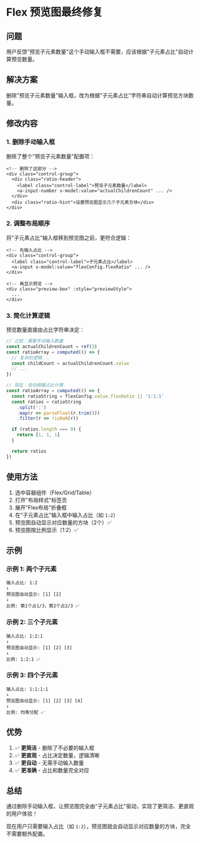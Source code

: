 # Flex 预览图最终修复

## 问题

用户反馈"预览子元素数量"这个手动输入框不需要，应该根据"子元素占比"自动计算预览数量。

## 解决方案

删除"预览子元素数量"输入框，改为根据"子元素占比"字符串自动计算预览方块数量。

## 修改内容

### 1. 删除手动输入框

删除了整个"预览子元素数量"配置项：

```vue
<!-- 删除了这部分 -->
<div class="control-group">
  <div class="ratio-header">
    <label class="control-label">预览子元素数量</label>
    <a-input-number v-model:value="actualChildrenCount" ... />
  </div>
  <div class="ratio-hint">设置预览图显示几个子元素方块</div>
</div>
```

### 2. 调整布局顺序

将"子元素占比"输入框移到预览图之前，更符合逻辑：

```vue
<!-- 先输入占比 -->
<div class="control-group">
  <label class="control-label">子元素占比</label>
  <a-input v-model:value="flexConfig.flexRatio" ... />
</div>

<!-- 再显示预览 -->
<div class="preview-box" :style="previewStyle">
  ...
</div>
```

### 3. 简化计算逻辑

预览数量直接由占比字符串决定：

```typescript
// 之前：需要手动输入数量
const actualChildrenCount = ref(3)
const ratioArray = computed(() => {
  // 复杂的逻辑...
  const childCount = actualChildrenCount.value
  // ...
})

// 现在：自动根据占比计算
const ratioArray = computed(() => {
  const ratioString = flexConfig.value.flexRatio || '1:1:1'
  const ratios = ratioString
    .split(':')
    .map(r => parseFloat(r.trim()))
    .filter(r => !isNaN(r))

  if (ratios.length === 0) {
    return [1, 1, 1]
  }

  return ratios
})
```

## 使用方法

1. 选中容器组件（Flex/Grid/Table）
2. 打开"布局样式"标签页
3. 展开"Flex布局"折叠框
4. 在"子元素占比"输入框中输入占比（如 `1:2`）
5. 预览图自动显示对应数量的方块（2个）✅
6. 预览图按比例显示（1:2）✅

## 示例

### 示例 1: 两个子元素

```
输入占比: 1:2
↓
预览图自动显示: [1] [2]
↓
比例: 第1个占1/3，第2个占2/3 ✅
```

### 示例 2: 三个子元素

```
输入占比: 1:2:1
↓
预览图自动显示: [1] [2] [3]
↓
比例: 1:2:1 ✅
```

### 示例 3: 四个子元素

```
输入占比: 1:1:1:1
↓
预览图自动显示: [1] [2] [3] [4]
↓
比例: 均等分配 ✅
```

## 优势

1. ✅ **更简洁** - 删除了不必要的输入框
2. ✅ **更直观** - 占比决定数量，逻辑清晰
3. ✅ **更自动** - 无需手动输入数量
4. ✅ **更准确** - 占比和数量完全对应

## 总结

通过删除手动输入框，让预览图完全由"子元素占比"驱动，实现了更简洁、更直观的用户体验！

现在用户只需要输入占比（如 `1:2`），预览图就会自动显示对应数量的方块，完全不需要额外配置。
